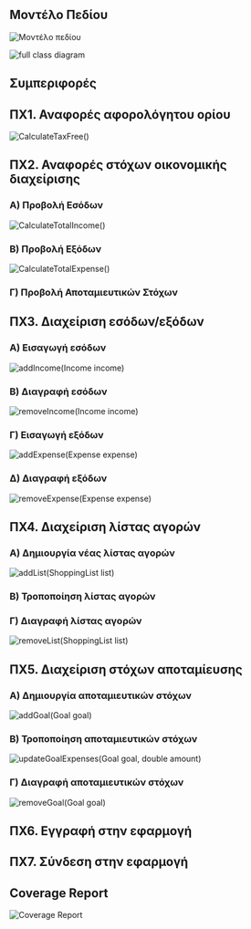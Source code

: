 <h2>Μοντέλο Πεδίου</h2>

![Μοντέλο πεδίου](diagrams/class-diagram-new.png)

![full class diagram](diagrams/class-diagram-full.png)

<h2>Συμπεριφορές</h2>

<h2>ΠΧ1. Αναφορές αφορολόγητου ορίου</h2>

![CalculateTaxFree()](diagrams/Account.CalculateCurrentTaxFree-sequence-diagram.png)

<h2>ΠΧ2. Αναφορές στόχων οικονομικής διαχείρισης</h2>

<h3>Α) Προβολή Εσόδων</h3>

![CalculateTotalIncome()](diagrams/Account.CalculateTotalIncome-sequence-diagram.png)

<h3>Β) Προβολή Εξόδων</h3>

![CalculateTotalExpense()](diagrams/Account.CalculateTotalExpense-sequense-diagram.png)

<h3>Γ) Προβολή Αποταμιευτικών Στόχων</h3>



<h2>ΠΧ3. Διαχείριση εσόδων/εξόδων</h2>

<h3>A) Εισαγωγή εσόδων</h3>

![addIncome(Income income)](diagrams/Account.addIncome-sequence-diagram.png)

<h3>Β) Διαγραφή εσόδων</h3>

![removeIncome(Income income)](diagrams/Account.removeIncome-sequence-diagram.png)

<h3>Γ) Εισαγωγή εξόδων</h3>

![addExpense(Expense expense)](diagrams/Account.addExpense-sequence-diagram.png)

<h3>Δ) Διαγραφή εξόδων</h3>

![removeExpense(Expense expense)](diagrams/Account.removeExpense-sequence-diagram.png)

<h2>ΠΧ4. Διαχείριση λίστας αγορών</h2>

<h3>Α) Δημιουργία νέας λίστας αγορών</h3>

![addList(ShoppingList list)](diagrams/Account.addList-sequence-diagram.png)

<h3>Β) Τροποποίηση λίστας αγορών</h3>



<h3>Γ) Διαγραφή λίστας αγορών</h3>

![removeList(ShoppingList list)](diagrams/Account.removeList-sequence-diagram.png)

<h2>ΠΧ5. Διαχείριση στόχων αποταμίευσης</h2>

<h3>Α) Δημιουργία αποταμιευτικών στόχων</h3>

![addGoal(Goal goal)](diagrams/Account.addGoal-sequence-diagram.png)

<h3>Β) Τροποποίηση αποταμιευτικών στόχων</h3>

![updateGoalExpenses(Goal goal, double amount)](diagrams/Account.updateGoalExpenses-sequence-diagram.png)

<h3>Γ) Διαγραφή αποταμιευτικών στόχων</h3>

![removeGoal(Goal goal)](diagrams/Account.removeGoal-sequence-diagram.png)

<h2>ΠΧ6. Εγγραφή στην εφαρμογή</h2>

<h2>ΠΧ7. Σύνδεση στην εφαρμογή</h2>








<!--<h3>Διάγραμμα ακολουθίας addProduct(Product product)</h3>

![addProduct(Product product)](diagrams/ShoppingList.addProduct-sequence-diagram.png)

<h3>Διάγραμμα ακολουθίας removeProduct(Product product)</h3>

![removeProduct(Product product)](diagrams/ShoppingList.removeProduct-sequence-diagram.png)-->

<h2>Coverage Report</h2>

![Coverage Report](diagrams/coverage_report.png)
